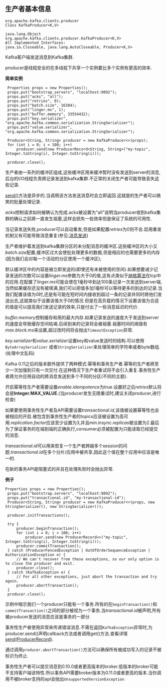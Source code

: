 ## 生产者基本信息

```
org.apache.kafka.clients.producer
Class KafkaProducer<K,V>

java.lang.Object
org.apache.kafka.clients.producer.KafkaProducer<K,V>
All Implemented Interfaces:
java.io.Closeable, java.lang.AutoCloseable, Producer<K,V>

```

Kafka客户端发送消息到Kafka集群.

producer是线程安全的在多线程下共享一个实例要比多个实例有更高的效率.

**简单实例**

```
 Properties props = new Properties();
 props.put("bootstrap.servers", "localhost:9092");
 props.put("acks", "all");
 props.put("retries", 0);
 props.put("batch.size", 16384);
 props.put("linger.ms", 1);
 props.put("buffer.memory", 33554432);
 props.put("key.serializer", "org.apache.kafka.common.serialization.StringSerializer");
 props.put("value.serializer", "org.apache.kafka.common.serialization.StringSerializer");

 Producer<String, String> producer = new KafkaProducer<>(props);
 for (int i = 0; i < 100; i++)
     producer.send(new ProducerRecord<String, String>("my-topic", Integer.toString(i), Integer.toString(i)));

 producer.close();
```

生产者由一系列的缓冲区组成,这些缓冲区用来缓冲暂时没有发送到server的消息,后台的I/O线程负责將记录发送到kafka集群.不正常的关闭生产者可能导致丢失这些记录.

[send()](http://kafka.apache.org/10/javadoc/org/apache/kafka/clients/producer/KafkaProducer.html#send-org.apache.kafka.clients.producer.ProducerRecord-)方法是异步的.当调用该方法发送消息时会立即返回.这就是的生产者可以搞笑的批量处理记录.

*acks*控制请求如何被确认为完成.acks被设置为"all"说明当producer收到kafka集群的确认之前將一直发生祖塞,这样会损失一些效率但是保证了系统的可用性.

当记录发送失败,producer可以自动重发,但是如果配置*retries*为0则不会.启用重发机制又有可能导致消息重复(参见:[消息发送](http://kafka.apache.org/documentation.html#semantics))

生产者维护着发送到kafka集群分区的未分配消息的缓冲区.这些缓冲区的大小又*batch.size*配置,缓冲区过大会使批处理更多的数据,但是相应的也需要更多的内存(因为我们会对每一个活动的分区使用一个缓冲区);

默认缓冲区中的内容是被立即发送的(即使还有未被使用的空间).如果想要减少记录发送的次数可以设置*linger.ms*参数为大于0的值,这有点类似于[纳格算法](https://zh.wikipedia.org/wiki/%E7%B4%8D%E6%A0%BC%E7%AE%97%E6%B3%95)在tcp中的应用.在配置了*linger.ms*可能会使在1毫秒中到达100条记录一次发送到server端,当然如果缓存还没有被填满,我们可以把值多加1毫秒可以等待更多的到达的记录.当我们配置该值为0时,还是有可能在短时间内接收到超过一条的记录并同时將他们发送出去,这就类似于设置该值大于0的情况.但是在高负载的情况下设置该值为合适的值是可以提高我们发送记录的效率,只是付出了一些消息延迟的代价.

*buffer.memory*控制缓存和用的最大内存.如果记录发送的速度大于发送到server的速度会导致缓存空间枯竭.后续到来的记录将会被祖塞.祖塞时间的阈值有*max.block.ms*来设置,超过改时间将会抛出`TimeoutException`异常.

*key.serializer*和*value.serializer*设置key和value发送时的结构.可以使用`ByteArraySerializer` 或者`StringSerializer`来处理简单的字符串或者byte数组.(处理中文乱码)

Kafka 0.11之后的版本额外提供了两种模式:幂等和事务生产者.幂等的生产者將至少一次加强到只有一次交付.在这种情况下生产者重试将不会引入重复.事务性生产者將允许应用自动的將消息发送到多个不同的分区(不同的主题).

开启幂等性生产者需要设置*enable.idempotence*为true.设置好之后*retries*默认将会是**Integer.MAX_VALUE**.(当producer发生无限重试时,建议关闭producer,进行检查)

如果要使用事务性生产者及API需要设置*transactional.id*,该值被设置幂等性也会被相应的开启.被包含到事务性生产者的topics应该被设置为高可用.*replication.factor*应该至少设置为3,并且*min.insync.replicas*被设置为2.最后为了保证事务的在端到端的正确执行,consumer必须被配置为只能读取已经提交的消息.

*transactional.id*可以用来恢复一个生产者跨越多个session的问题.*transactional.id*在多个分片/应用中被共享,因此这个值在整个应用中应该是唯一的.

在新的事务API是阻塞式的并且在处理失败时会抛出异常.

**例子**

```
Properties props = new Properties();
 props.put("bootstrap.servers", "localhost:9092");
 props.put("transactional.id", "my-transactional-id");
 Producer<String, String> producer = new KafkaProducer<>(props, new StringSerializer(), new StringSerializer());

 producer.initTransactions();

 try {
     producer.beginTransaction();
     for (int i = 0; i < 100; i++)
         producer.send(new ProducerRecord<>("my-topic", Integer.toString(i), Integer.toString(i)));
     producer.commitTransaction();
 } catch (ProducerFencedException | OutOfOrderSequenceException | AuthorizationException e) {
     // We can't recover from these exceptions, so our only option is to close the producer and exit.
     producer.close();
 } catch (KafkaException e) {
     // For all other exceptions, just abort the transaction and try again.
     producer.abortTransaction();
 }
 producer.close();

```

示例中暗示我们一个producer只能有一个事务.所有的在`beginTransaction()`和`commitTransaction()`之间的部分被视为一个事务.当*transactional.id*被声明,所有被producer发送的消息应该是事务的一部分.

事务性生产者使用异常来传递错误消息.不需在返回`KafkaException`异常时,为producer.send()声明callback方法或者调用get()方法.查看详情[send(ProducerRecord)](http://kafka.apache.org/10/javadoc/org/apache/kafka/clients/producer/KafkaProducer.html#send-org.apache.kafka.clients.producer.ProducerRecord-).

通过调用`producer.abortTransaction()`方法可以确保所有被成功写入的记录不被标识为终止.

事务性生产者可以提交消息到0.10.0或者更高版本的broker.低版本的broker可能不支持客户端该特性.所以事务API需要broker版本为0.11.0或者更高的版本.当你调用不被broker支持的api会抛出`UnsupportedVersionException`













































